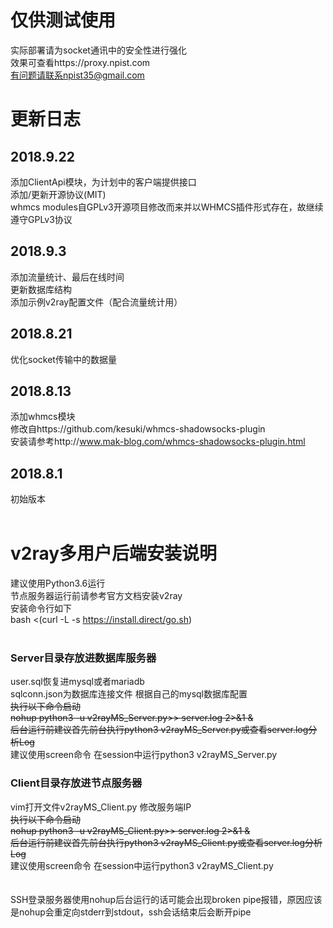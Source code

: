 # 仅供测试使用<br />
实际部署请为socket通讯中的安全性进行强化<br />
效果可查看https://proxy.npist.com<br />
有问题请联系npist35@gmail.com<br />
# 更新日志<br />
## 2018.9.22<br />
添加ClientApi模块，为计划中的客户端提供接口<br />
添加/更新开源协议(MIT)<br />
whmcs modules自GPLv3开源项目修改而来并以WHMCS插件形式存在，故继续遵守GPLv3协议<br />
## 2018.9.3<br />
添加流量统计、最后在线时间<br />
更新数据库结构<br />
添加示例v2ray配置文件（配合流量统计用）<br />
## 2018.8.21<br />
优化socket传输中的数据量<br />
## 2018.8.13<br />
添加whmcs模块<br />
修改自https://github.com/kesuki/whmcs-shadowsocks-plugin<br />
安装请参考http://www.mak-blog.com/whmcs-shadowsocks-plugin.html<br />
## 2018.8.1<br />
初始版本<br />
<br />
# v2ray多用户后端安装说明<br />
建议使用Python3.6运行<br />
节点服务器运行前请参考官方文档安装v2ray<br />
安装命令行如下<br />
bash <(curl -L -s https://install.direct/go.sh)<br />
<br />
### Server目录存放进数据库服务器<br />
user.sql恢复进mysql或者mariadb<br />
sqlconn.json为数据库连接文件  根据自己的mysql数据库配置<br />
<del>执行以下命令启动<br />
nohup python3 -u v2rayMS_Server.py>> server.log 2>&1 &<br />
后台运行前建议首先前台执行python3 v2rayMS_Server.py或查看server.log分析Log<br /></del>
建议使用screen命令 在session中运行python3 v2rayMS_Server.py
<br />
### Client目录存放进节点服务器<br />
vim打开文件v2rayMS_Client.py  修改服务端IP<br />
<del>执行以下命令启动<br />
nohup python3 -u v2rayMS_Client.py>> server.log 2>&1 &<br />
后台运行前建议首先前台执行python3 v2rayMS_Client.py或查看server.log分析Log<br /></del>
建议使用screen命令 在session中运行python3 v2rayMS_Client.py
<br />
<br />
<br />
SSH登录服务器使用nohup后台运行的话可能会出现broken pipe报错，原因应该是nohup会重定向stderr到stdout，ssh会话结束后会断开pipe
